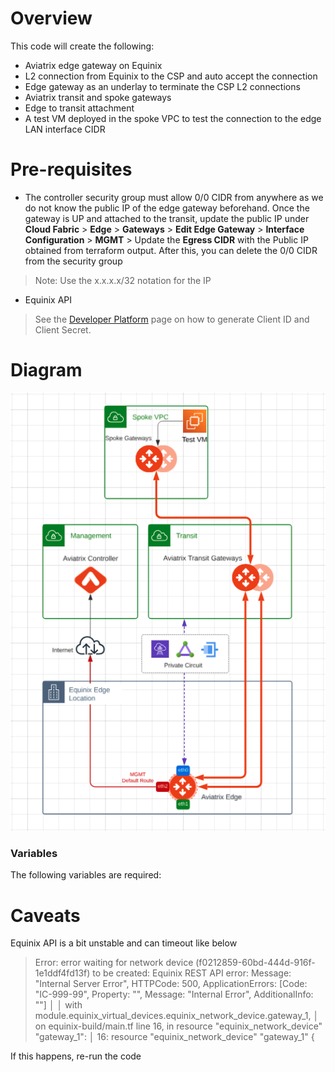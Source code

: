 # Overview

This code will create the following:
- Aviatrix edge gateway on Equinix
- L2 connection from Equinix to the CSP and auto accept the connection
-  Edge gateway as an underlay to terminate the CSP L2 connections
- Aviatrix transit and spoke gateways
- Edge to transit attachment
- A test VM deployed in the spoke VPC to test the connection to the edge LAN interface CIDR

# Pre-requisites
- The controller security group must allow 0/0 CIDR from anywhere as we do not know the public IP of the edge gateway beforehand. Once the gateway is UP and attached to the transit, update the public IP under **Cloud Fabric** > **Edge** > **Gateways** > **Edit Edge Gateway** > **Interface Configuration** > **MGMT** > Update the **Egress CIDR** with the Public IP obtained from terraform output. After this, you can delete the 0/0 CIDR from the security group
> Note: Use the x.x.x.x/32 notation for the IP  

- Equinix API
>See the [Developer Platform](https://developer.equinix.com/docs?page=/dev-docs/fabric/overview) page on how to generate Client ID and Client Secret.

# Diagram
<img src="https://github.com/ragaaviatrix/ragaaviatrix-aviatrix-edge-on-equinix/blob/main/img/topology-edge-on-equinix.png">


### Variables
The following variables are required:




# Caveats

Equinix API is a bit unstable and can timeout like below

> Error: error waiting for network device (f0212859-60bd-444d-916f-1e1ddf4fd13f) to be created: Equinix REST API error: Message: "Internal Server Error", HTTPCode: 500, ApplicationErrors: [Code: "IC-999-99", Property: "", Message: "Internal Error", AdditionalInfo: ""] 
│ 
│   with module.equinix_virtual_devices.equinix_network_device.gateway_1,
│   on equinix-build/main.tf line 16, in resource "equinix_network_device" "gateway_1":
│   16: resource "equinix_network_device" "gateway_1" {

If this happens, re-run the code
